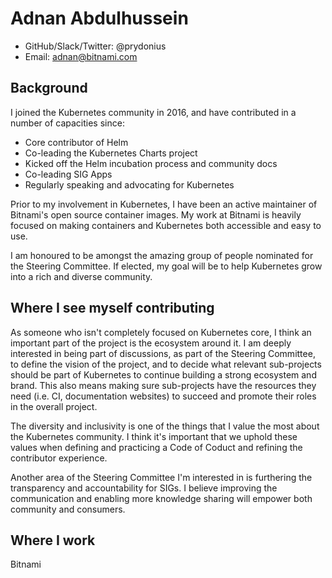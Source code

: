 # Adnan Abdulhussein

- GitHub/Slack/Twitter: @prydonius 
- Email: adnan@bitnami.com

## Background

I joined the Kubernetes community in 2016, and have contributed in a number of
capacities since:

- Core contributor of Helm
- Co-leading the Kubernetes Charts project
- Kicked off the Helm incubation process and community docs
- Co-leading SIG Apps
- Regularly speaking and advocating for Kubernetes

Prior to my involvement in Kubernetes, I have been an active maintainer of
Bitnami's open source container images. My work at Bitnami is heavily focused on
making containers and Kubernetes both accessible and easy to use.

I am honoured to be amongst the amazing group of people nominated for the
Steering Committee. If elected, my goal will be to help Kubernetes grow into a
rich and diverse community.

## Where I see myself contributing

As someone who isn't completely focused on Kubernetes core, I think an important
part of the project is the ecosystem around it. I am deeply interested in being
part of discussions, as part of the Steering Committee, to define the vision of
the project, and to decide what relevant sub-projects should be part of
Kubernetes to continue building a strong ecosystem and brand. This also means
making sure sub-projects have the resources they need (i.e. CI, documentation
websites) to succeed and promote their roles in the overall project.

The diversity and inclusivity is one of the things that I value the most about
the Kubernetes community. I think it's important that we uphold these values
when defining and practicing a Code of Coduct and refining the contributor
experience.

Another area of the Steering Committee I'm interested in is furthering the
transparency and accountability for SIGs. I believe improving the communication
and enabling more knowledge sharing will empower both community and consumers.

## Where I work

Bitnami
